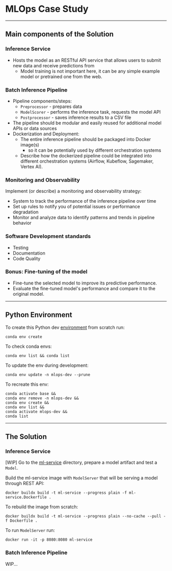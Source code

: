 # MLOps Case Study

---

## Main components of the Solution

### Inference Service
- Hosts the model as an RESTful API service that allows users to submit new data and receive predictions from
  - Model training is not important here, it can be any simple example model or pretrained one from the web. 

### Batch Inference Pipeline
* Pipeline components/steps:
  * `Preprocessor` - prepares data
  * `ModelScorer` - performs the inference task, requests the model API
  * `Postprocessor` - saves inference results to a CSV file
* The pipeline should be modular and easily reused for additional model APIs or data sources
* Dockerization and Deployment:
  * The entire inference pipeline should be packaged into Docker image(s)
    * so it can be potentially used by different orchestration systems
  * Describe how the dockerized pipeline could be integrated into different orchestration systems (Airflow, Kubeflow, Sagemaker, Vertex AI).

### Monitoring and Observability
Implement (or describe) a monitoring and observability strategy:
* System to track the performance of the inference pipeline over time
* Set up rules to notify you of potential issues or performance degradation
* Monitor and analyze data to identify patterns and trends in pipeline behavior

### Software Development standards
* Testing
* Documentation
* Code Quality

### Bonus: Fine-tuning of the model
* Fine-tune the selected model to improve its predictive performance.
* Evaluate the fine-tuned model's performance and compare it to the original model.

---

## Python Environment

To create this Python dev [environment](environment.yml) from scratch run:
```shell
conda env create
```
To check conda envs:
```shell
conda env list && conda list
```
To update the env during development:
```shell
conda env update -n mlops-dev --prune
```

To recreate this env:
```shell
conda activate base && 
conda env remove -n mlops-dev && 
conda env create && 
conda env list && 
conda activate mlops-dev && 
conda list
```

---

## The Solution

### Inference Service
[WIP] Go to the [ml-service](ml-service) directory, prepare a model artifact and test a `Model`.

Build the ml-service image with `ModelServer` that will be serving a model through REST API:
```shell
docker buildx build -t ml-service --progress plain -f ml-service.Dockerfile .
```
To rebuild the image from scratch:
```shell
docker buildx build -t ml-service --progress plain --no-cache --pull -f Dockerfile .
```
To run `ModelServer` run:
```shell
docker run -it -p 8080:8080 ml-service
```

### Batch Inference Pipeline
WIP...
